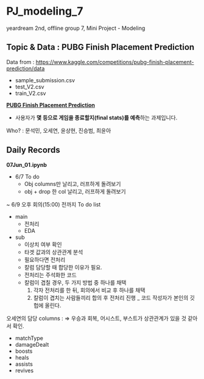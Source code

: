 # PJ_modeling_7
yeardream 2nd, offline group 7, Mini Project - Modeling

## Topic & Data : PUBG Finish Placement Prediction
Data from : https://www.kaggle.com/competitions/pubg-finish-placement-prediction/data
- sample_submission.csv
- test_V2.csv
- train_V2.csv

**[PUBG Finish Placement Prediction](https://www.kaggle.com/competitions/pubg-finish-placement-prediction/overview)**
- 사용자가 **몇 등으로 게임을 종료할지(final stats)를 예측**하는 과제입니다.

Who? : 문석민, 오세연, 윤상현, 진승범, 최윤아


## Daily Records
**07Jun_01.ipynb**
- 6/7 To do
   * Obj columns만 날리고, 러프하게 돌려보기
   * obj + drop 한 col 날리고, 러프하게 돌려보기

~ 6/9 오후 회의(15:00) 전까지 To do list
* main
   - 전처리
   - EDA
* sub
   - 이상치 여부 확인
   - 타겟 값과의 상관관계 분석
   - 필요하다면 전처리
   - 칼럼 담당할 때 합당한 이유가 필요.
   - 전처리는 주석화한 코드
   - 칼럼이 겹칠 경우, 두 가지 방법 중 하나를 채택
      1) 각자 전처리를 한 뒤, 회의에서 비교 후 하나를 채택
      2) 칼럼이 겹치는 사람들끼리 합의 후 전처리 진행 _ 코드 작성자가 본인의 깃헙에 올린다.


오세연의 담당 columns : 
=> 우승과 회복, 어시스트, 부스트가 상관관계가 있을 것 같아서 확인.
   - matchType
   - damageDealt
   - boosts
   - heals
   - assists
   - revives
